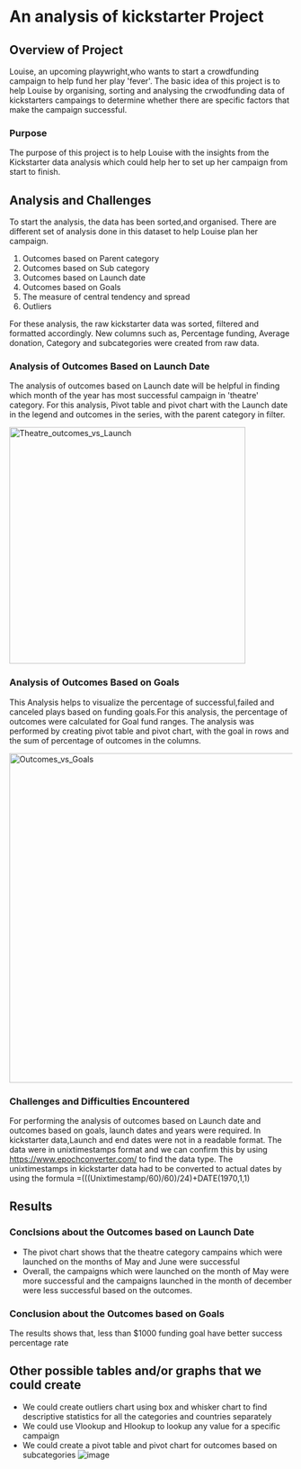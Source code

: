 # An analysis of kickstarter Project
## Overview of Project
Louise, an upcoming playwright,who wants to start a crowdfunding campaign to help fund her play 'fever'. The basic idea of this project is to help Louise by organising, sorting and analysing the crwodfunding data of kickstarters campaings to determine whether there are specific factors that make the campaign successful.

### Purpose 
The purpose of this project is to help Louise with the insights from the Kickstarter data analysis which could help her to set up her campaign from start to finish.

## Analysis and Challenges
To start the analysis, the data has been sorted,and organised. There are different set of analysis done in this dataset to help Louise plan her campaign.
1. Outcomes based on Parent category
2. Outcomes based on Sub category
3. Outcomes based on Launch date
4. Outcomes based on Goals
5. The measure of central tendency and spread
6. Outliers

For these analysis, the raw kickstarter data was sorted, filtered and formatted accordingly. New columns such as, Percentage funding, Average donation, Category and subcategories were created from raw data. 

### Analysis of Outcomes Based on Launch Date
The analysis of outcomes based on Launch date will be helpful in finding which month of the year has most successful campaign in 'theatre' category. For this analysis, Pivot table and pivot chart with the Launch date in the legend and outcomes in the series, with the parent category in filter. 

<img width="420" alt="Theatre_outcomes_vs_Launch" src="https://user-images.githubusercontent.com/108298416/176965628-82c7538d-8e59-4778-948c-008125c090aa.png">

### Analysis of Outcomes Based on Goals
This Analysis helps to visualize the percentage of successful,failed and canceled plays based on funding goals.For this analysis, the percentage of outcomes were calculated for Goal fund ranges. The analysis was performed by creating pivot table and pivot chart, with the goal in rows and the sum of percentage of outcomes in the columns. 

<img width="585" alt="Outcomes_vs_Goals" src="https://user-images.githubusercontent.com/108298416/176965720-e9e38e7c-2844-43ea-a225-4aaf8f899b2c.png">

### Challenges and Difficulties Encountered
For performing the analysis of outcomes based on Launch date and outcomes based on goals, launch dates and years were required. In kickstarter data,Launch and end dates were not in a readable format. The data were in unixtimestamps format and we can confirm this by using https://www.epochconverter.com/ to find the data type. The unixtimestamps in kickstarter data had to be converted to actual dates by using the formula  =(((Unixtimestamp/60)/60)/24)+DATE(1970,1,1)

## Results
### Conclsions about the Outcomes based on Launch Date
* The pivot chart shows that the theatre category campains which were launched on the months of May and June were successful
* Overall, the campaigns which were launched on the month of May were more successful and the campaigns launched in the month of december were less successful based on the outcomes. 

### Conclusion about the Outcomes based on Goals
The results shows that, less than $1000 funding goal have better success percentage rate

## Other possible tables and/or graphs that we could create
* We could create outliers chart using box and whisker chart to find descriptive statistics for all the categories and countries separately
* We could use Vlookup and Hlookup to lookup any value for a specific campaign
* We could create a pivot table and pivot chart for outcomes based on subcategories
![image](https://user-images.githubusercontent.com/108298416/176961724-22248148-fffc-4eba-bb9a-ab2d9def4d3f.png)




